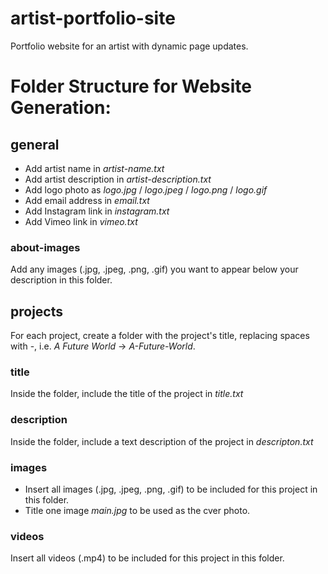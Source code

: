 # artist-portfolio-site
Portfolio website for an artist with dynamic page updates.

# Folder Structure for Website Generation:

## general
- Add artist name in *artist-name.txt*
- Add artist description in *artist-description.txt*
- Add logo photo as *logo.jpg* / *logo.jpeg* / *logo.png* / *logo.gif*
- Add email address in *email.txt*
- Add Instagram link in *instagram.txt*
- Add Vimeo link in *vimeo.txt*
### about-images
Add any images (.jpg, .jpeg, .png, .gif) you want to appear below your description in this folder.

## projects
For each project, create a folder with the project's title, replacing spaces with -, i.e. *A Future World* -> *A-Future-World*.
### title
Inside the folder, include the title of the project in *title.txt*
### description
Inside the folder, include a text description of the project in *descripton.txt*
### images
- Insert all images (.jpg, .jpeg, .png, .gif) to be included for this project in this folder.
- Title one image *main.jpg* to be used as the cver photo.
### videos
Insert all videos (.mp4) to be included for this project in this folder.